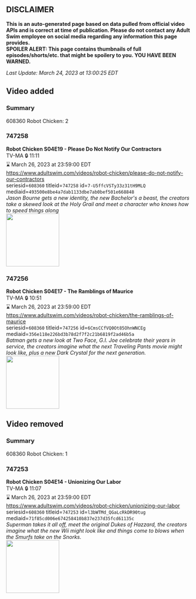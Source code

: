 ## DISCLAIMER
**This is an auto-generated page based on data pulled from official video APIs and is correct at time of publication. Please do not contact any Adult Swim employee on social media regarding any information this page provides.**  
**SPOILER ALERT: This page contains thumbnails of full episodes/shorts/etc. that might be spoilery to you. YOU HAVE BEEN WARNED.**  

_Last Update: March 24, 2023 at 13:00:25 EDT_
## Video added
### Summary
608360 Robot Chicken: 2  
### 747258
**Robot Chicken S04E19 - Please Do Not Notify Our Contractors**  
TV-MA 🔒 11:11  
⌛ March 26, 2023 at 23:59:00 EDT  
https://www.adultswim.com/videos/robot-chicken/please-do-not-notify-our-contractors  
seriesid=`608360` titleid=`747258` id=`7-U5ffcVSTy33z31tH9MLQ` mediaid=`493500e8be4a7dab1133dbe7ab0bef501e668848`  
_Jason Bourne gets a new identity, the new Bachelor's a beast, the creators take a skewed look at the Holy Grail and meet a character who knows how to speed things along_  
<a href="https://media.cdn.adultswim.com/uploads/20200402/thumbnails/2_2042173693-robotchicken_079.jpg"><img src="https://media.cdn.adultswim.com/uploads/20200402/thumbnails/2_2042173693-robotchicken_079.jpg" height="144px" /></a>
### 747256
**Robot Chicken S04E17 - The Ramblings of Maurice**  
TV-MA 🔒 10:51  
⌛ March 26, 2023 at 23:59:00 EDT  
https://www.adultswim.com/videos/robot-chicken/the-ramblings-of-maurice  
seriesid=`608360` titleid=`747256` id=`6CmsCCfVQ0Ot85OhnWNCEg` mediaid=`356e118e226bd3b78d2f7f2c21b6819f2ad46b5a`  
_Batman gets a new look at Two Face, G.I. Joe celebrate their years in service, the creators imagine what the next Traveling Pants movie might look like, plus a new Dark Crystal for the next generation._  
<a href="https://media.cdn.adultswim.com/uploads/20200402/thumbnails/2_20421734253-robotchicken_077.jpg"><img src="https://media.cdn.adultswim.com/uploads/20200402/thumbnails/2_20421734253-robotchicken_077.jpg" height="144px" /></a>
## Video removed
### Summary
608360 Robot Chicken: 1  
### 747253
**Robot Chicken S04E14 - Unionizing Our Labor**  
TV-MA 🔒 11:07  
⌛ March 26, 2023 at 23:59:00 EDT  
https://www.adultswim.com/videos/robot-chicken/unionizing-our-labor  
seriesid=`608360` titleid=`747253` id=`l3bWTMd_QGaLcRkDR90tug` mediaid=`71f85cd006e674258410b837e237d35fcd61135c`  
_Superman takes it all off, meet the original Dukes of Hazzard, the creators imagine what the new Wii might look like and things come to blows when the Smurfs take on the Snorks._  
<a href="https://media.cdn.adultswim.com/uploads/20200402/thumbnails/2_20421656443-robotchicken_074.jpg"><img src="https://media.cdn.adultswim.com/uploads/20200402/thumbnails/2_20421656443-robotchicken_074.jpg" height="144px" /></a>
